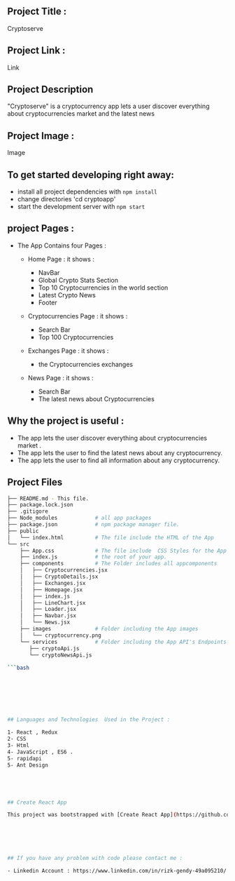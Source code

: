 ## Project Title :

Cryptoserve


## Project Link :

Link




## Project Description

 "Cryptoserve" is  a cryptocurrency app lets a user discover everything about cryptocurrencies market  and the latest news 




## Project Image :

Image





## To get started developing right away:

* install all project dependencies with `npm install`
* change directories  'cd cryptoapp'
* start the development server with `npm start`






##  project Pages   :

- The App Contains four Pages : 

  - Home Page : 
      it shows :
      - NavBar 
      - Global Crypto Stats Section 
      - Top 10 Cryptocurrencies in the world section
      - Latest Crypto News
      - Footer
      
  - Cryptocurrencies Page : 
      it shows :
      - Search Bar
      - Top 100 Cryptocurrencies

  - Exchanges Page : 
      it shows :
      - the Cryptocurrencies exchanges
      
  - News Page : 
      it shows :
      - Search Bar 
      - The latest news about Cryptocurrencies
      

    
   
 
 

## Why the project is useful :

- The app lets the  user discover everything about cryptocurrencies market .
- The app lets the user to find the latest news about any cryptocurrency.
- The app lets the user to find all information  about any cryptocurrency.

  








## Project Files

```bash
├── README.md - This file.
├── package.lock.json        
├── .gitigore 
├── Node_modules            # all app packages
├── package.json            # npm package manager file.
├── public           
│   └── index.html          # The file include the HTML of the App
└── src
    ├── App.css             # The file include  CSS Styles for the App
    ├── index.js            # the root of your app. 
    ├── components          # The Folder includes all appcomponents
    │   ├── Cryptocurrencies.jsx
    │   ├── CryptoDetails.jsx
    │   ├── Exchanges.jsx
    │   ├── Homepage.jsx
    │   ├── index.js
    │   ├── LineChart.jsx
    │   ├── Loader.jsx
    │   ├── Navbar.jsx
    │   └── News.jsx
    ├── images              # Folder including the App images     
    │   └── cryptocurrency.png       
    └── services            # Folder including the App API's Endpoints
       ├── cryptoApi.js   
       └── cryptoNewsApi.js      
    
```bash     
    
    
    
    
    
  

## Languages and Technologies  Used in the Project :

1- React , Redux  
2- CSS
3- Html
4- JavaScript , ES6 .
5- rapidapi
5- Ant Design 





## Create React App

This project was bootstrapped with [Create React App](https://github.com/facebookincubator/create-react-app). You can find more information on how to perform common tasks [here](https://github.com/facebookincubator/create-react-app/blob/master/packages/react-scripts/template/README.md).






## If you have any problem with code please contact me :

- Linkedin Account : https://www.linkedin.com/in/rizk-gendy-49a095210/




























